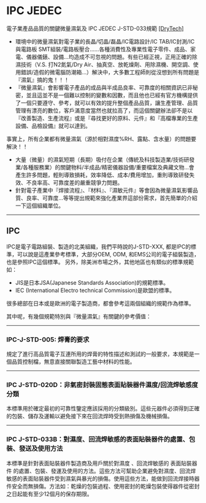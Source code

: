 # IPC JEDEC

電子業產品品質的關鍵微量濕氣及 IPC JEDEC J-STD-033規範 [[DryTech]](https://www.drytech.com.tw/projects/item/324-ipc_033.html?srsltid=AfmBOopZR49s6uoxeEZYxNRvifFyr05vCHcJwhqjOUTYFY6iXFaIUFNH)

* 環境中的微量濕氣對電子業的長晶/切晶/磊晶/IC電路設計/IC TAB/IC封測/IC與電路板 SMT組裝/電路板壓合……各種消費性及專業性電子零件、成品、家電、儀器儀錶、設備...均造成不可忽視的問題。有些已經正視，正用正確的除濕技術（V.S. 打N2氮氣/Dry Air、抽真空、放乾燥劑、用除濕機、開空調、使用錯誤/造假的微電腦防潮箱...）解決中，大多數工程師則從沒想到所有問題是『濕氣』搞的鬼！！！
* 『微量濕氣』會影響電子產品的成品與半成品良率、可靠度的相關資訊已非秘密，並且這並不是一個難以控制的變數和因數，而且他也已經有官方機構提供了一個只要遵守、參考，就可以有效的提升整個產品品質，讓生產管理、品質管理有漂亮的數位，客戶滿意度當然也就拉高了，而這個關鍵辦法卻不是以『改善製造、生產流程』或是『尋找更好的原料、元件』和『高檔專業的生產設備、品檢設備』就可以達到。

事實上，所有企業都有微量濕氣（源於相對濕度%RH、露點、含水量）的問題要解決！！
* 大量（微量）的濕氣短期（長期）吸付在企業（傳統及科技製造業/技術研發業/各種服務業）的關鍵物料/半成品/精密儀器設備/重要檔案及典藏文物...會產生許多問題，輕則導致損耗，效率降低、成本/費用增加，重則導致研發失效、不良率高、可靠度差的嚴重競爭力問題。
* 針對電子產業中『焊接流程』、『材料』、『濕敏元件』等會因為微量濕氣影響品質、良率、可靠度…等等提出規範來強化產業界這部份需求，首先簡單的介紹一下這個組織單位。


---
## IPC

IPC是電子電路組裝、製造的北美組織，我們平時說的J-STD-XXX, 都是IPC的標準，可以說是這產業參考標準，大部分OEM, ODM, 和EMS公司的電子組裝製造，也是參照IPC這個標準。 另外，除美洲市場之外，其他地區也有類似的標準規範如：
* JIS是日本JSA(Japanese Standards Association)的規範標準。
* IEC (International Electro technical Commission)是歐盟的標準。

很多總部在日本或是歐洲的電子製造商，都會參考這兩個組織的規範作為標準。

其中呢，有幾個規範特別與『微量濕氣』有關鍵的參考價值：

---
### IPC-J-STD-005: 焊膏的要求
規定了進行高品質電子互連所用的焊膏的特性描述和測試的一般要求，本規範是一個品質控制檔，無意直接關聯製造工藝中材料的性能。

---
### IPC J-STD-020D：非氣密封裝固態表面貼裝器件濕度/回流焊敏感度分類
本標準用於確定最初的可靠性鑒定應該採用的分類級別。這些元器件必須得到正確的包裝、儲存及運輸以避免接下來在回流焊時受到熱損傷及機械損傷。

---
### IPC J-STD-033B：對濕度、回流焊敏感的表面貼裝器件的處置、包裝、發送及使用方法
本標準是針對表面貼裝器件製造商及用戶關於對濕度 、回流焊敏感的 表面貼裝器件 的處置、包裝、發運及使用的方法。這些方法可幫助企業避免對濕度、回流焊敏感的表面貼裝器件受到濕氣與暴光的損傷。使用這些方法，能做到回流焊接時器件安全而無損傷。方法如：乾燥的包裝過程、使用密封的乾燥包裝使得器件從密封之日起能有至少12個月的保存期限。

 
